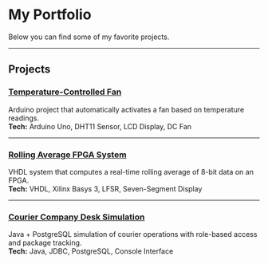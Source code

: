 # My Portfolio  
 
Below you can find some of my favorite projects.  

---

## Projects  

### [Temperature-Controlled Fan](https://github.com/oli26567/rolling-average)
Arduino project that automatically activates a fan based on temperature readings.  
**Tech:** Arduino Uno, DHT11 Sensor, LCD Display, DC Fan  

---

### [Rolling Average FPGA System](https://github.com/oli26567/rolling-average)
VHDL system that computes a real-time rolling average of 8-bit data on an FPGA.  
**Tech:** VHDL, Xilinx Basys 3, LFSR, Seven-Segment Display  

---

### [Courier Company Desk Simulation](https://github.com/oli26567/courier_company)
Java + PostgreSQL simulation of courier operations with role-based access and package tracking.  
**Tech:** Java, JDBC, PostgreSQL, Console Interface  


